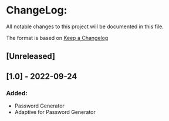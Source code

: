 # ChangeLog:
All notable changes to this project will be documented in this file.

The format is based on [Keep a Changelog](https://keepachangelog.com/en/1.0.0/)

## [Unreleased]

## [1.0] - 2022-09-24 
### Added: 
- Password Generator
- Adaptive for Password Generator
